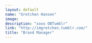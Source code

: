 ```yaml
---
layout: default
name: "Gretchen Hansen"
image:
description: "xoxo OBTumblr"
link: "http://imgretchen.tumblr.com/"
title: "Brand Manager"
---
```


